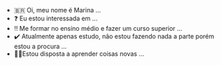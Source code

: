 - :brazil: Oi, meu nome é Marina ...
- :question: Eu estou interessada em ...
- :bangbang: Me formar no ensino médio e fazer um curso superior ...
- :heavy_check_mark: Atualmente apenas estudo, não estou fazendo nada a parte porém estou a procura ...
- :rainbow_flag:Estou disposta a aprender coisas novas ...

<!---
MARININHAGAMEPLAY/MARININHAGAMEPLAY is a ✨ special ✨ repository because its `README.md` (this file) appears on your GitHub profile.
You can click the Preview link to take a look at your changes.
--->
